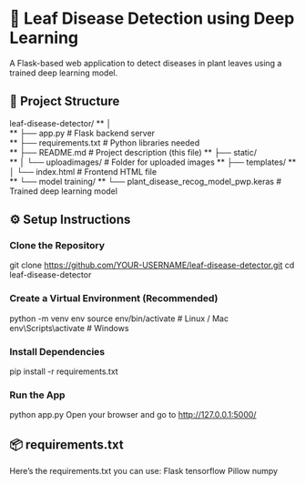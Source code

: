 # 🌿 Leaf Disease Detection using Deep Learning
A Flask-based web application to detect diseases in plant leaves using a trained deep learning model.
## 📂 Project Structure
leaf-disease-detector/
 **  │            
 **  ├── app.py                  # Flask backend server  
 **  ├── requirements.txt        # Python libraries needed  
 **  ├── README.md                # Project description (this file) 
 **  ├── static/  
 **  │   └── uploadimages/        # Folder for uploaded images 
 **  ├── templates/
  ** │   └── index.html           # Frontend HTML file     
  ** └── model training/ 
     ** └── plant_disease_recog_model_pwp.keras  # Trained deep learning model  

## ⚙️ Setup Instructions
### Clone the Repository
git clone https://github.com/YOUR-USERNAME/leaf-disease-detector.git
cd leaf-disease-detector
### Create a Virtual Environment (Recommended)
python -m venv env
source env/bin/activate  # Linux / Mac
env\Scripts\activate     # Windows
### Install Dependencies
pip install -r requirements.txt
### Run the App
python app.py
Open your browser and go to http://127.0.0.1:5000/
## 📦 requirements.txt
Here’s the requirements.txt you can use:
Flask
tensorflow
Pillow
numpy


